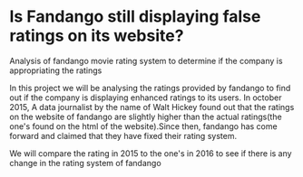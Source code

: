 # Is Fandango still displaying false ratings on its website?
Analysis of fandango movie rating system to determine if the company is appropriating the ratings

In this project we will be analysing the ratings provided by fandango to find out if the company is displaying enhanced ratings
to its users. In october 2015, A data journalist by the name of Walt Hickey found out that the ratings on the website of fandango
are slightly higher than the actual ratings(the one's found on the html of the website).Since then, fandango has come forward and claimed
that they have fixed their rating system.

We will compare the rating in 2015 to the one's in 2016 to see if there is any change in the rating system of fandango
